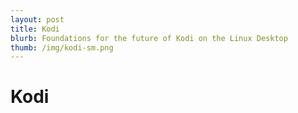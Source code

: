 ```yaml
---
layout: post
title: Kodi
blurb: Foundations for the future of Kodi on the Linux Desktop
thumb: /img/kodi-sm.png
---
```


Kodi
====
